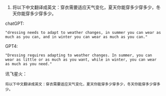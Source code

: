 
1.  将以下中文翻译成英文：穿衣需要适应天气变化，夏天你能穿多少穿多少，冬天你能穿多少穿多少。

chatGPT:

```
"dressing needs to adapt to weather changes, in summer you can wear as much as you can, and in winter you can wear as much as you can."
```
GPT4:

```
"Dressing requires adapting to weather changes. In summer, you can wear as little or as much as you want, while in winter, you can wear as much as you need."
```

讯飞星火：
```
将以下中文翻译成英文：穿衣需要适应天气变化，夏天你能穿多少穿多少，冬天你能穿多少穿多少。
```
